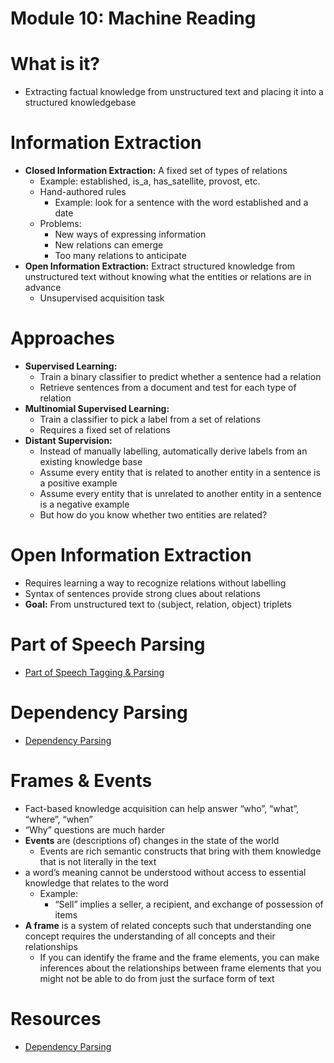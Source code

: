 # Module 10: Machine Reading

# What is it?

- Extracting factual knowledge from unstructured text and placing it into a structured knowledgebase

# Information Extraction

- **Closed Information Extraction:** A fixed set of types of relations
    - Example: established, is_a, has_satellite, provost, etc.
    - Hand-authored rules
        - Example: look for a sentence with the word established and a date
    - Problems:
        - New ways of expressing information
        - New relations can emerge
        - Too many relations to anticipate
- **Open Information Extraction:** Extract structured knowledge from unstructured text without knowing what the entities or relations are in advance
    - Unsupervised acquisition task

# Approaches

- **Supervised Learning:**
    - Train a binary classifier to predict whether a sentence had a relation
    - Retrieve sentences from a document and test for each type of relation
- **Multinomial Supervised Learning:**
    - Train a classifier to pick a label from a set of relations
    - Requires a fixed set of relations
- **Distant Supervision:**
    - Instead of manually labelling, automatically derive labels from an existing knowledge base
    - Assume every entity that is related to another entity in a sentence is a positive example
    - Assume every entity that is unrelated to another entity in a sentence is a negative example
    - But how do you know whether two entities are related?


# **Open Information Extraction**

- Requires learning a way to recognize relations without labelling
- Syntax of sentences provide strong clues about relations
- **Goal:** From unstructured text to $\langle \text{subject, relation, object} \rangle$ triplets

# Part of Speech Parsing

- [Part of Speech Tagging & Parsing](./POS%20Tagging/Part%20of%20Speech%20Tagging%20&%20Parsing.md)

# Dependency Parsing

- [Dependency Parsing](./Dependency%20Parsing.md)

# Frames & Events

- Fact-based knowledge acquisition can help answer “who”, “what”, “where”, “when”
- “Why” questions are much harder
- **Events** are (descriptions of) changes in the state of the world
    - Events are rich semantic constructs that bring with them knowledge that is not literally in the text
- a word’s meaning cannot be understood without access to essential knowledge that relates to the word
    - Example:
        - “Sell” implies a seller, a recipient, and exchange of possession of items
- **A frame** is a system of related concepts such that understanding one concept requires the understanding of all concepts and their relationships
    - If you can identify the frame and the frame elements, you can make inferences about the relationships between frame elements that you might not be able to do from just the surface form of text

# Resources

- [Dependency Parsing](https://web.stanford.edu/~jurafsky/slp3/old_oct19/15.pdf)
